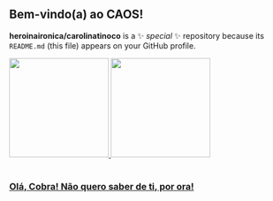 ## Bem-vindo(a) ao CAOS!
**heroinaironica/carolinatinoco** is a ✨ _special_ ✨ repository because its `README.md` (this file) appears on your GitHub profile.
 <div>
  <a href="https://github.com/heroinaironica">
  <img height="180em" src="https://github-readme-stats.vercel.app/api?username=heroinaironica&show_icons=true&theme=tokyonight&include_all_commits=true&count_private=true"/>
  <img height="180em" src="https://github-readme-stats.vercel.app/api/top-langs/?username=heroinaironica&layout=compact&langs_count=6&theme=tokyonight"/>
</div>
</div>
 <br>
<div>
 <h3> Olá, Cobra! Não quero saber de ti, por ora!</h3>
</div>
